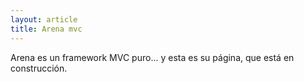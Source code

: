 ```yaml
---
layout: article
title: Arena mvc
---
```

Arena es un framework MVC puro... y esta es su página, que está en construcción.
